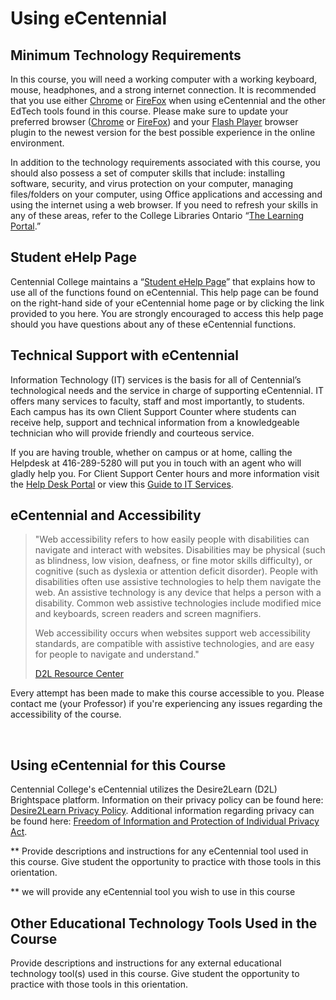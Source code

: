 # Using eCentennial

## Minimum Technology Requirements

In this course, you will need a working computer with a working
keyboard, mouse, headphones, and a strong internet connection. It is
recommended that you use either
<a href="https://www.google.ca/chrome/browser/desktop/index.html"
target="_blank" rel="noopener noreferrer">Chrome</a> or
<a href="https://www.mozilla.org/en-US/firefox/new/" target="_blank"
rel="noopener noreferrer">FireFox</a> when using eCentennial and the
other EdTech tools found in this course. Please make sure to update your
preferred browser (<a
href="https://support.google.com/chrome/answer/95414?co=GENIE.Platform%3dDesktop&amp;hl=en"
target="_blank" rel="noopener noreferrer">Chrome</a> or <a
href="https://support.mozilla.org/en-US/kb/update-firefox-latest-version"
target="_blank" rel="noopener noreferrer">FireFox</a>) and
your <a href="https://get.adobe.com/flashplayer/" target="_blank"
rel="noopener noreferrer">Flash Player</a> browser plugin to the newest
version for the best possible experience in the online environment.

In addition to the technology requirements associated with this course,
you should also possess a set of computer skills that include:
installing software, security, and virus protection on your computer,
managing files/folders on your computer, using Office applications and
accessing and using the internet using a web browser. If you need to
refresh your skills in any of these areas, refer to the College
Libraries Ontario
“<a href="https://tlp-lpa.ca/digital-skills/computer-skills"
target="_blank" rel="noopener">The Learning Portal</a>.”

## Student eHelp Page

Centennial College maintains a
“<a href="/d2l/home/362824" target="_blank"
rel="noopener noreferrer">Student eHelp Page</a>” that explains how to
use all of the functions found on eCentennial. This help page can be
found on the right-hand side of your eCentennial home page or by
clicking the link provided to you here. You are strongly encouraged to
access this help page should you have questions about any of these
eCentennial functions.

## Technical Support with eCentennial

Information Technology (IT) services is the basis for all of
Centennial’s technological needs and the service in charge of supporting
eCentennial. IT offers many services to faculty, staff and most
importantly, to students. Each campus has its own Client Support Counter
where students can receive help, support and technical information from
a knowledgeable technician who will provide friendly and courteous
service.

If you are having trouble, whether on campus or at home, calling the
Helpdesk at 416-289-5280 will put you in touch with an agent who will
gladly help you. For Client Support Center hours and more information
visit the <a
href="https://www.centennialcollege.ca/studenthub/student-services/it-help-desk/"
target="_blank" rel="noopener">Help Desk Portal</a> or view this
<a href="https://sway.com/KosYqngP7tCc94jA?ref=Link" target="_blank"
rel="noopener noreferrer">Guide to IT Services</a>.

## eCentennial and Accessibility

> "Web accessibility refers to how easily people with disabilities can
> navigate and interact with websites. Disabilities may be physical
> (such as blindness, low vision, deafness, or fine motor skills
> difficulty), or cognitive (such as dyslexia or attention deficit
> disorder). People with disabilities often use assistive technologies
> to help them navigate the web. An assistive technology is any device
> that helps a person with a disability. Common web assistive
> technologies include modified mice and keyboards, screen readers and
> screen magnifiers.
>
> Web accessibility occurs when websites support web accessibility
> standards, are compatible with assistive technologies, and are easy
> for people to navigate and understand."
>
> <a
> href="https://documentation.brightspace.com/EN/accessibility/-/learner/accessibility_and_navigation_intro.htm"
> target="_blank" rel="noopener">D2L Resource Center</a>

Every attempt has been made to make this course accessible to you.
Please contact me (your Professor) if you're experiencing any issues
regarding the accessibility of the course.

 

## Using eCentennial for this Course

Centennial College's eCentennial utilizes the Desire2Learn (D2L)
Brightspace platform. Information on their privacy policy can be found
here: <a href="https://www.d2l.com/legal/privacy/" target="_blank"
rel="noopener">Desire2Learn Privacy Policy</a>. Additional information
regarding privacy can be found here: <a
href="https://www.centennialcollege.ca/student-life/student-success/confidentiality/privacy-act/"
target="_blank" rel="noopener">Freedom of Information and Protection of
Individual Privacy Act</a>. 

\*\* Provide descriptions and instructions for any eCentennial tool used
in this course. Give student the opportunity to practice with those
tools in this orientation.

\*\* we will provide any eCentennial tool you wish to use in this course

## Other Educational Technology Tools Used in the Course

Provide descriptions and instructions for any external educational
technology tool(s) used in this course. Give student the opportunity to
practice with those tools in this orientation.
